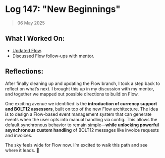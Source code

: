 # Log 147: "New Beginnings"

> 06 May 2025

## What I Worked On:

- [Updated Flow](https://github.com/lightningdevkit/rust-lightning/pull/3639#issuecomment-2854875109).
- Discussed Flow follow-ups with mentor.

## Reflections:

After finally cleaning up and updating the Flow branch, I took a step back to
reflect on what’s next. I brought this up in my discussion with my mentor, and
together we mapped out possible directions to build on Flow.

One exciting avenue we identified is the **introduction of currency support and
BOLT12 assessors**, built on top of the new Flow architecture. The idea is to
design a Flow-based event management system that can generate events when the
user opts into manual handling via config. This allows the default synchronous
behavior to remain simple—**while unlocking powerful asynchronous custom
handling** of BOLT12 messages like invoice requests and invoices.

The sky feels wide for Flow now. I’m excited to walk this path and see where it
leads. 🌱
